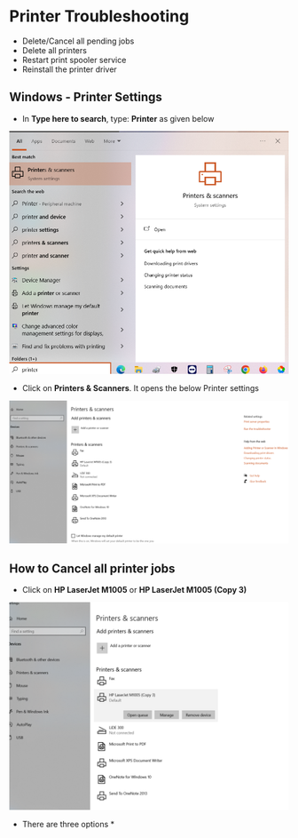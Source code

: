 # Printer Troubleshooting

* Delete/Cancel all pending jobs
* Delete all printers
* Restart print spooler service
* Reinstall the printer driver


## Windows - Printer Settings

* In **Type here to search**, type: **Printer** as given below

![alt](images/computer-tips_000021.png)

* Click on **Printers & Scanners**. It opens the below Printer settings

![alt](images/computer-tips_000022.png)

## How to Cancel all printer jobs

* Click on **HP LaserJet M1005** or **HP LaserJet M1005 (Copy 3)**

![alt](images/computer-tips_000023.png)

* There are three options
  * 
